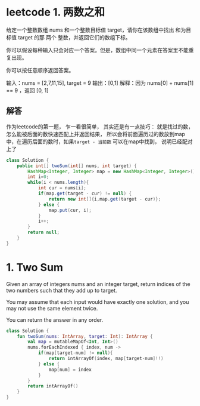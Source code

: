 # leetcode 1. 两数之和

给定一个整数数组 nums 和一个整数目标值 target，请你在该数组中找出 和为目标值 target  的那 两个 整数，并返回它们的数组下标。

你可以假设每种输入只会对应一个答案。但是，数组中同一个元素在答案里不能重复出现。

你可以按任意顺序返回答案。

输入：nums = [2,7,11,15], target = 9
输出：[0,1]
解释：因为 nums[0] + nums[1] == 9 ，返回 [0, 1] 

## 解答

作为leetcode的第一题， 乍一看很简单， 其实还是有一点技巧： 就是找过的数， 怎么能被后面的数快速匹配上并返回结果， 所以会将前面遍历过的数放到map中，在遍历后面的数时，如果`target - 当前数` 可以在map中找到， 说明已经配对上了

```java
class Solution {
    public int[] twoSum(int[] nums, int target) {
        HashMap<Integer, Integer> map = new HashMap<Integer, Integer>();
        int i=0;
        while(i < nums.length){
            int cur = nums[i];
            if(map.get(target - cur) != null) {
                return new int[]{i,map.get(target - cur)};
            } else {
                map.put(cur, i);
            }
            i++;
        }
        return null;
    }
}
```

# 1. Two Sum

Given an array of integers nums and an integer target, return indices of the two numbers such that they add up to target.

You may assume that each input would have exactly one solution, and you may not use the same element twice.

You can return the answer in any order.

```kotlin
class Solution {
    fun twoSum(nums: IntArray, target: Int): IntArray {
        val map = mutableMapOf<Int, Int>()
        nums.forEachIndexed { index, num ->
            if(map[target-num] != null){
                return intArrayOf(index, map[target-num]!!)
            } else {
                map[num] = index
            }
        }
        return intArrayOf()
    }
}
```